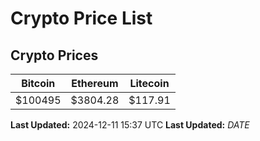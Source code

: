 # Crypto Price List

## Crypto Prices
| Bitcoin | Ethereum | Litecoin |
| ------- | -------- | -------- |
| $100495 | $3804.28 | $117.91 |
**Last Updated:** 2024-12-11 15:37 UTC
**Last Updated:** $DATE$

